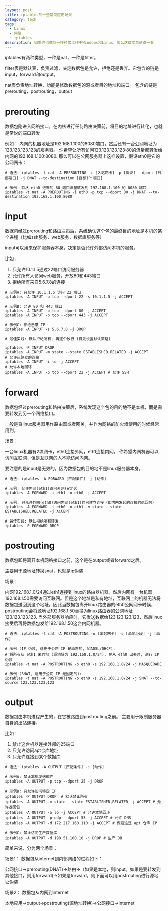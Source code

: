 ```yaml
---
layout: post
title: iptables的一些常见应用场景
category: tech
tags:
  - Linux
  - 网络
  - iptables
description: 如果你也像我一样经常工作于Windows和Linux，那么这篇文章值得一看
---
```

iptables有两种类型，一种是nat，一种是filter。

filter表是默认表，负责过滤，决定数据包是允许，拒绝还是丢弃。它包含的链是input，forward和output。

nat表负责地址转换，功能是修改数据包的源或者目的地址和端口。
包含的链是prerouting，postrouting，output

# prerouting

数据包刚进入网络接口，在内核进行任何路由决策前，将目的地址进行转化，也就是常说的端口转发

例如：
内网的机器地址是192.168.1.100的8080端口，然后还有一台公网地址为123.123.123.123的服务器。
你希望让所有访问123.123.123.123:80的流量都转发给内网的192.168.1.100:8080.
那么可以在公网服务器上这样设置，假设eth0是它的公网网卡：

```shell
# 语法: iptables -t nat -A PREROUTING -i [入站网卡] -p [协议] --dport [外部端口] -j DNAT --to-destination [目标IP:端口]

# 示例: 将从 eth0 进来的 80 端口流量转发到 192.168.1.100 的 8080 端口
iptables -t nat -A PREROUTING -i eth0 -p tcp --dport 80 -j DNAT --to-destination 192.168.1.100:8080
```

# input

数据包经过prerouting和路由决策后，系统确认这个包的最终目的地址是本机的某个进程（比如ssh服务，web服务，数据库服务等）

input可以用来保护服务器本身，决定是否允许外部访问本机的服务。

比如：
1. 只允许10.1.1.5通过22端口访问服务器
2. 允许所有人访问web服务，开放80和443端口
3. 拒绝所有来自5.6.7.8的连接

```shell
# 示例A: 只允许 10.1.1.5 访问 22 端口 
iptables -A INPUT -p tcp --dport 22 -s 10.1.1.5 -j ACCEPT

# 示例B: 允许 80 和 443 端口 
iptables -A INPUT -p tcp --dport 80 -j ACCEPT 
iptables -A INPUT -p tcp --dport 443 -j ACCEPT

# 示例C: 拒绝恶意 IP 
iptables -A INPUT -s 5.6.7.8 -j DROP

# 最佳实践: 默认拒绝所有, 再逐个放行 (首先设置默认策略) 

iptables -P INPUT DROP 
iptables -A INPUT -m state --state ESTABLISHED,RELATED -j ACCEPT 
# 允许已建立的连接 
iptables -A INPUT -i lo -j ACCEPT 
# 允许本地回环 
iptables -A INPUT -p tcp --dport 22 -j ACCEPT # 允许 SSH

```

# forward

数据包经过prerouting和路由决策后，系统发现这个包的目的地不是本机，而是需要转发到另一个网络接口。

一般是将linux服务器用作路由器或者网关，并作为网络的防火墙使用的时候经常用到。

场景：

一台linux机器有2块网卡，eth0连接外网，eth1连接内网。
你希望内网机器可以访问互联网，但是互联网的人不能访问内网。

要注意的是input是无效的，因为数据包的目的地不是linux服务器本身。

```shell
# 语法: iptables -A FORWARD [匹配条件] -j [动作]

# 示例: 允许内网(eth1)访问外网(eth0)
iptables -A FORWARD -i eth1 -o eth0 -j ACCEPT

# 示例: 只允许外网(eth0)访问内网(eth1)的已建立连接（即内网发起的连接的返回包）
iptables -A FORWARD -i eth0 -o eth1 -m state --state ESTABLISHED,RELATED -j ACCEPT

# 最佳实践: 默认拒绝所有转发
iptables -P FORWARD DROP
```

# postrouting

数据包即将离开本机网络接口之前，这个是在output或者forward之后。

主要用于源地址转换snat，也就是ip伪装

场景：

内网192.168.1.0/24通过eth1连接到linux的路由器机器。然后内网有一台机器192.168.1.50需要访问互联网。但是这个地址是私有地址，互联网上的机器无法将数据包送回到这个地址。因此当数据包离开linux路由器的eth0公网网卡时候，postrouting会将源地址192.168.1.50替换为linux路由器的公网地址123.123.123.123.
当外部服务器响应时，它发送数据给123.123.123.123，然后linux接受后再将数据包发给192.168.1.50这台内网机器。

```shell
# 语法: iptables -t nat -A POSTROUTING -o [出站网卡] -s [源地址段] -j [动作]

# 示例 (IP 伪装, 适用于公网 IP 是动态的, 如ADSL/DHCP):
# 将所有从 eth1 来的包 (源地址为 192.168.1.0/24), 在从 eth0 出去时, 进行 IP 伪装
iptables -t nat -A POSTROUTING -o eth0 -s 192.168.1.0/24 -j MASQUERADE

# 示例 (SNAT, 适用于公网 IP 是固定的):
iptables -t nat -A POSTROUTING -o eth0 -s 192.168.1.0/24 -j SNAT --to-source 123.123.123.123
```

# output

数据包由本机进程产生的，在它被路由到postrouting之前。
主要用于限制服务器自身的出站连接。

比如：
1. 禁止这台机器连接外部的25端口
2. 只允许访问apt仓库地址
3. 只允许连接到某个数据库

```shell
# 语法: iptables -A OUTPUT [匹配条件] -j [动作]

# 示例A: 禁止本机发送邮件
iptables -A OUTPUT -p tcp --dport 25 -j DROP

# 示例B: 只允许访问特定 IP
iptables -P OUTPUT DROP  # 默认禁止所有
iptables -A OUTPUT -m state --state ESTABLISHED,RELATED -j ACCEPT # 允许返回包
iptables -A OUTPUT -o lo -j ACCEPT # 允许本地回环
iptables -A OUTPUT -p udp --dport 53 -j ACCEPT # 允许 DNS
iptables -A OUTPUT -d 172.217.160.110 -j ACCEPT # 假设这是 apt 仓库 IP

# 示例C: 禁止访问生产数据库
iptables -A OUTPUT -d 198.51.100.10 -j DROP # 生产 DB
```

简单来说，分为两个场景：

场景1： 数据包从internet到内部网络的过程如下：

公网接口->prerouting(DNAT)->路由->（如果是本地，则input。如果是要转发到其他接口，则用forward)->如果是forward，则下面可以用postrouting进行源地址伪装


场景2： 数据包从内网到internet

本地应用->output->postrouting(源地址转换)->公网接口->internet